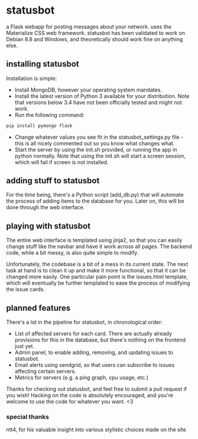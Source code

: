 # statusbot
a Flask webapp for posting messages about your network. uses the Materialize CSS web framework.
statusbot has been validated to work on Debian 8.8 and Windows, and theoretically should work fine on anything else.

## installing statusbot
Installation is simple:
- Install MongoDB, however your operating system mandates.
- Install the latest version of Python 3 available for your distribution. Note that versions below 3.4 have not been officially tested and might not work.
- Run the following command:
```bash
pip install pymongo flask
```
- Change whatever values you see fit in the statusbot_settings.py file - this is all nicely commented out so you know what changes what.
- Start the server by using the init.sh provided, or running the app in python normally. Note that using the init.sh will start a screen session, which will fail if screen is not installed.

## adding stuff to statusbot
For the time being, there's a Python script (add_db.py) that will automate the process of adding items to the database for you. Later on, this will be done through the web interface.

## playing with statusbot
The entire web interface is templated using jinja2, so that you can easily change stuff like the navbar and have it work across all pages. The backend code, while a bit messy, is also quite simple to modify.

Unfortunately, the codebase is a bit of a mess in its current state. The next task at hand is to clean it up and make it more functional, so that it can be changed more easily. One particular pain point is the issues.html template, which will eventually be further templated to ease the process of modifying the issue cards.

## planned features
There's a lot in the pipeline for statusbot, in chronological order:
- List of affected servers for each card. There are actually already provisions for this in the database, but there's nothing on the frontend just yet.
- Admin panel, to enable adding, removing, and updating issues to statusbot.
- Email alerts using sendgrid, so that users can subscribe to issues affecting certain servers.
- Metrics for servers (e.g. a ping graph, cpu usage, etc.)

Thanks for checking out statusbot, and feel free to submit a pull request if you wish! Hacking on the code is absolutely encouraged, and you're welcome to use the code for whatever you want. <3

### special thanks
ntt4, for his valuable insight into various stylistic choices made on the site
